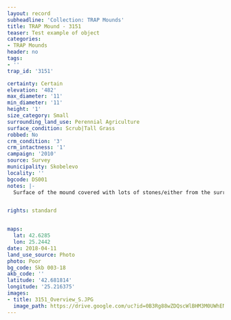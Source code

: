 ```yaml
---
layout: record
subheadline: 'Collection: TRAP Mounds'
title: TRAP Mound - 3151
teaser: Test example of object
categories:
- TRAP Mounds
header: no
tags:
- ''
trap_id: '3151'

certainty: Certain
elevation: '482'
max_diameter: '11'
min_diameter: '11'
height: '1'
size_category: Small
surrounding_land_use: Perennial Agriculture
surface_condition: Scrub|Tall Grass
robbed: No
crm_condition: '3'
crm_intactness: '1'
campaign: '2010'
source: Survey
municipality: Skobelevo
locality: ''
bgcode: DS001
notes: |-
  Surface of the mound covered with lots of stones/either from the surrounding pasture or from the mound.


rights: standard


maps:
  lat: 42.6285
  lon: 25.2442
date: 2018-04-11
land_use_source: Photo
photo: Poor
bg_code: Skb 003-18
akb_code: ''
latitude: '42.681814'
longitude: '25.216375'
images:
- title: 3151_Overview_S.JPG
  image_path: https://drive.google.com/uc?id=0B3Rg88wZDQscWlBHM3M0UWhEN2c
---
```

